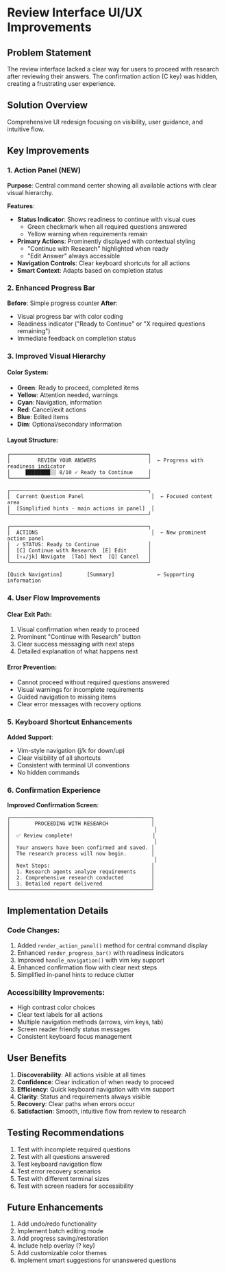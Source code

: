 # Review Interface UI/UX Improvements

## Problem Statement
The review interface lacked a clear way for users to proceed with research after reviewing their answers. The confirmation action (C key) was hidden, creating a frustrating user experience.

## Solution Overview
Comprehensive UI redesign focusing on visibility, user guidance, and intuitive flow.

## Key Improvements

### 1. Action Panel (NEW)
**Purpose**: Central command center showing all available actions with clear visual hierarchy.

**Features**:
- **Status Indicator**: Shows readiness to continue with visual cues
  - Green checkmark when all required questions answered
  - Yellow warning when requirements remain
- **Primary Actions**: Prominently displayed with contextual styling
  - "Continue with Research" highlighted when ready
  - "Edit Answer" always accessible
- **Navigation Controls**: Clear keyboard shortcuts for all actions
- **Smart Context**: Adapts based on completion status

### 2. Enhanced Progress Bar
**Before**: Simple progress counter
**After**:
- Visual progress bar with color coding
- Readiness indicator ("Ready to Continue" or "X required questions remaining")
- Immediate feedback on completion status

### 3. Improved Visual Hierarchy

#### Color System:
- **Green**: Ready to proceed, completed items
- **Yellow**: Attention needed, warnings
- **Cyan**: Navigation, information
- **Red**: Cancel/exit actions
- **Blue**: Edited items
- **Dim**: Optional/secondary information

#### Layout Structure:
```
┌─────────────────────────────────────────────┐
│         REVIEW YOUR ANSWERS                 │  ← Progress with readiness indicator
│     ████████░░ 8/10 ✓ Ready to Continue     │
└─────────────────────────────────────────────┘

┌─────────────────────────────────────────────┐
│  Current Question Panel                      │  ← Focused content area
│  [Simplified hints - main actions in panel]  │
└─────────────────────────────────────────────┘

┌─────────────────────────────────────────────┐
│  ACTIONS                                     │  ← New prominent action panel
│  ✓ STATUS: Ready to Continue                │
│  [C] Continue with Research  [E] Edit       │
│  [↑↓/jk] Navigate  [Tab] Next  [Q] Cancel   │
└─────────────────────────────────────────────┘

[Quick Navigation]        [Summary]              ← Supporting information
```

### 4. User Flow Improvements

#### Clear Exit Path:
1. Visual confirmation when ready to proceed
2. Prominent "Continue with Research" button
3. Clear success messaging with next steps
4. Detailed explanation of what happens next

#### Error Prevention:
- Cannot proceed without required questions answered
- Visual warnings for incomplete requirements
- Guided navigation to missing items
- Clear error messages with recovery options

### 5. Keyboard Shortcut Enhancements

**Added Support**:
- Vim-style navigation (j/k for down/up)
- Clear visibility of all shortcuts
- Consistent with terminal UI conventions
- No hidden commands

### 6. Confirmation Experience

**Improved Confirmation Screen**:
```
┌──────────────────────────────────────────────┐
│        PROCEEDING WITH RESEARCH              │
│                                               │
│  ✅ Review complete!                          │
│                                               │
│  Your answers have been confirmed and saved. │
│  The research process will now begin.        │
│                                               │
│  Next Steps:                                 │
│  1. Research agents analyze requirements     │
│  2. Comprehensive research conducted         │
│  3. Detailed report delivered                │
└──────────────────────────────────────────────┘
```

## Implementation Details

### Code Changes:
1. Added `render_action_panel()` method for central command display
2. Enhanced `render_progress_bar()` with readiness indicators
3. Improved `handle_navigation()` with vim key support
4. Enhanced confirmation flow with clear next steps
5. Simplified in-panel hints to reduce clutter

### Accessibility Improvements:
- High contrast color choices
- Clear text labels for all actions
- Multiple navigation methods (arrows, vim keys, tab)
- Screen reader friendly status messages
- Consistent keyboard focus management

## User Benefits

1. **Discoverability**: All actions visible at all times
2. **Confidence**: Clear indication of when ready to proceed
3. **Efficiency**: Quick keyboard navigation with vim support
4. **Clarity**: Status and requirements always visible
5. **Recovery**: Clear paths when errors occur
6. **Satisfaction**: Smooth, intuitive flow from review to research

## Testing Recommendations

1. Test with incomplete required questions
2. Test with all questions answered
3. Test keyboard navigation flow
4. Test error recovery scenarios
5. Test with different terminal sizes
6. Test with screen readers for accessibility

## Future Enhancements

1. Add undo/redo functionality
2. Implement batch editing mode
3. Add progress saving/restoration
4. Include help overlay (? key)
5. Add customizable color themes
6. Implement smart suggestions for unanswered questions
